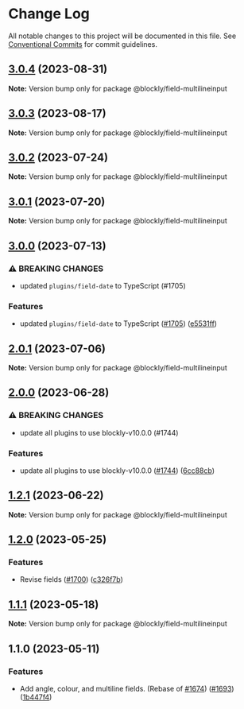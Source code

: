 # Change Log

All notable changes to this project will be documented in this file.
See [Conventional Commits](https://conventionalcommits.org) for commit guidelines.

## [3.0.4](https://github.com/google/blockly-samples/compare/@blockly/field-multilineinput@3.0.3...@blockly/field-multilineinput@3.0.4) (2023-08-31)

**Note:** Version bump only for package @blockly/field-multilineinput





## [3.0.3](https://github.com/google/blockly-samples/compare/@blockly/field-multilineinput@3.0.2...@blockly/field-multilineinput@3.0.3) (2023-08-17)

**Note:** Version bump only for package @blockly/field-multilineinput





## [3.0.2](https://github.com/google/blockly-samples/compare/@blockly/field-multilineinput@3.0.1...@blockly/field-multilineinput@3.0.2) (2023-07-24)

**Note:** Version bump only for package @blockly/field-multilineinput





## [3.0.1](https://github.com/google/blockly-samples/compare/@blockly/field-multilineinput@3.0.0...@blockly/field-multilineinput@3.0.1) (2023-07-20)

**Note:** Version bump only for package @blockly/field-multilineinput





## [3.0.0](https://github.com/google/blockly-samples/compare/@blockly/field-multilineinput@2.0.1...@blockly/field-multilineinput@3.0.0) (2023-07-13)


### ⚠ BREAKING CHANGES

* updated `plugins/field-date` to TypeScript (#1705)

### Features

* updated `plugins/field-date` to TypeScript ([#1705](https://github.com/google/blockly-samples/issues/1705)) ([e5531ff](https://github.com/google/blockly-samples/commit/e5531fffe188ee361a16fe48ed126b34e51a8d30))



## [2.0.1](https://github.com/google/blockly-samples/compare/@blockly/field-multilineinput@2.0.0...@blockly/field-multilineinput@2.0.1) (2023-07-06)

**Note:** Version bump only for package @blockly/field-multilineinput





## [2.0.0](https://github.com/google/blockly-samples/compare/@blockly/field-multilineinput@1.2.1...@blockly/field-multilineinput@2.0.0) (2023-06-28)


### ⚠ BREAKING CHANGES

* update all plugins to use blockly-v10.0.0 (#1744)

### Features

* update all plugins to use blockly-v10.0.0 ([#1744](https://github.com/google/blockly-samples/issues/1744)) ([6cc88cb](https://github.com/google/blockly-samples/commit/6cc88cbef39d4ad664a668d3d46eb29ba7292f9c))



## [1.2.1](https://github.com/google/blockly-samples/compare/@blockly/field-multilineinput@1.2.0...@blockly/field-multilineinput@1.2.1) (2023-06-22)

**Note:** Version bump only for package @blockly/field-multilineinput





## [1.2.0](https://github.com/google/blockly-samples/compare/@blockly/field-multilineinput@1.1.1...@blockly/field-multilineinput@1.2.0) (2023-05-25)


### Features

* Revise fields ([#1700](https://github.com/google/blockly-samples/issues/1700)) ([c326f7b](https://github.com/google/blockly-samples/commit/c326f7b1ef54fe45387046c693ebd5afe2b2c571))



## [1.1.1](https://github.com/google/blockly-samples/compare/@blockly/field-multilineinput@1.1.0...@blockly/field-multilineinput@1.1.1) (2023-05-18)

**Note:** Version bump only for package @blockly/field-multilineinput





## 1.1.0 (2023-05-11)


### Features

* Add angle, colour, and multiline fields. (Rebase of [#1674](https://github.com/google/blockly-samples/issues/1674)) ([#1693](https://github.com/google/blockly-samples/issues/1693)) ([1b447f4](https://github.com/google/blockly-samples/commit/1b447f41d6293f14e846b8a4d82d289a5637a99a))
